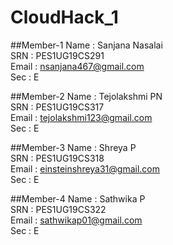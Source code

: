 # CloudHack_1
##Member-1
Name : Sanjana Nasalai<br>
SRN : PES1UG19CS291<br>
Email : nsanjana467@gmail.com<br>
Sec : E<br>

##Member-2
Name : Tejolakshmi PN<br>
SRN : PES1UG19CS317<br>
Email : tejolakshmi123@gmail.com<br>
Sec : E<br>

##Member-3
Name : Shreya P<br>
SRN : PES1UG19CS318<br>
Email : einsteinshreya31@gmail.com<br>
Sec : E<br>

##Member-4
Name : Sathwika P<br>
SRN : PES1UG19CS322<br>
Email : sathwikap01@gmail.com<br>
Sec : E<br>
